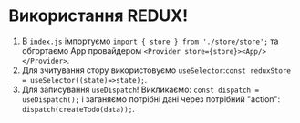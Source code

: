 # Використання REDUX!

1. В `index.js` імпортуємо `import { store } from './store/store';` та
   обгортаємо App провайдером `<Provider store={store}><App/></Provider>`.
2. Для зчитування стору використовуємо
   `useSelector`:`const reduxStore = useSelector((state)=>state);`.
3. Для записування `useDispatch`! Викликаємо: `const dispatch = useDispatch();`
   і заганяємо потрібні дані через потрібний "action":
   `dispatch(createTodo(data));`.
